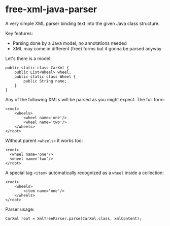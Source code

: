 # free-xml-java-parser

A very simple XML parser binding text into the given Java class structure.

Key features:

- Parsing done by a Java model, no annotations needed
- XML may come in different (free) forms but it gonna be parsed anyway

Let's there is a model:

    public static class CarXml {
        public List<Wheel> wheel;
        public static class Wheel {
            public String name;
        }
    }

Any of the following XMLs will be parsed as you might expect.
The full form:

    <root>
        <wheels>
            <wheel name='one'/>
            <wheel name='two'/>
        </wheels>
    </root>

Without parent `<wheels>` it works too:

    <root>
      <wheel name='one'/>
      <wheel name='two'/>
    </root>

A special tag `<item>` automatically recognized as a `wheel` inside a collection:

    <root>
        <wheels>
            <item name='one'/>
        </wheels>
    </root>

Parser usage:

    CarXml root = XmlTreeParser.parse(CarXml.class, xmlContent);
